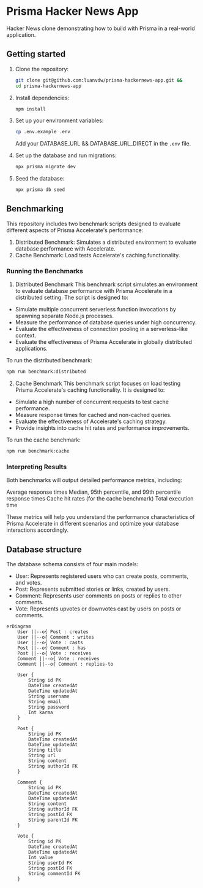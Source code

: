 # Prisma Hacker News App
Hacker News clone demonstrating how to build with Prisma in a real-world application.

## Getting started
1. Clone the repository:
    ```bash
    git clone git@github.com:luanvdw/prisma-hackernews-app.git &&
    cd prisma-hackernews-app
    ```
2. Install dependencies:
    ```bash
    npm install
    ```
3. Set up your environment variables:
    ```bash
    cp .env.example .env
    ```
    Add your DATABASE_URL && DATABASE_URL_DIRECT in the  `.env` file.

4. Set up the database and run migrations:
    ```bash
    npx prisma migrate dev
    ```
5. Seed the database:
    ```bash
    npx prisma db seed
    ```


## Benchmarking
This repository includes two benchmark scripts designed to evaluate different aspects of Prisma Accelerate's performance:

1. Distributed Benchmark: Simulates a distributed environment to evaluate database performance with Accelerate.
2. Cache Benchmark: Load tests Accelerate's caching functionality.

### Running the Benchmarks

1. Distributed Benchmark
This benchmark script simulates an environment to evaluate database performance with Prisma Accelerate in a distributed setting. The script is designed to:

- Simulate multiple concurrent serverless function invocations by spawning separate Node.js processes.
- Measure the performance of database queries under high concurrency.
- Evaluate the effectiveness of connection pooling in a serverless-like context.
- Evaluate the effectiveness of Prisma Accelerate in globally distributed applications.

To run the distributed benchmark:

```bash
npm run benchmark:distributed
```

2. Cache Benchmark
This benchmark script focuses on load testing Prisma Accelerate's caching functionality. It is designed to:

- Simulate a high number of concurrent requests to test cache performance.
- Measure response times for cached and non-cached queries.
- Evaluate the effectiveness of Accelerate's caching strategy.
- Provide insights into cache hit rates and performance improvements.

To run the cache benchmark:
```bash
npm run benchmark:cache
```

### Interpreting Results
Both benchmarks will output detailed performance metrics, including:

Average response times
Median, 95th percentile, and 99th percentile response times
Cache hit rates (for the cache benchmark)
Total execution time

These metrics will help you understand the performance characteristics of Prisma Accelerate in different scenarios and optimize your database interactions accordingly.

## Database structure
The database schema consists of four main models:

- User: Represents registered users who can create posts, comments, and votes.
- Post: Represents submitted stories or links, created by users.
- Comment: Represents user comments on posts or replies to other comments.
- Vote: Represents upvotes or downvotes cast by users on posts or comments.

```mermaid
erDiagram
    User ||--o{ Post : creates
    User ||--o{ Comment : writes
    User ||--o{ Vote : casts
    Post ||--o{ Comment : has
    Post ||--o{ Vote : receives
    Comment ||--o{ Vote : receives
    Comment ||--o{ Comment : replies-to

    User {
        String id PK
        DateTime createdAt
        DateTime updatedAt
        String username
        String email
        String password
        Int karma
    }

    Post {
        String id PK
        DateTime createdAt
        DateTime updatedAt
        String title
        String url
        String content
        String authorId FK
    }

    Comment {
        String id PK
        DateTime createdAt
        DateTime updatedAt
        String content
        String authorId FK
        String postId FK
        String parentId FK
    }

    Vote {
        String id PK
        DateTime createdAt
        DateTime updatedAt
        Int value
        String userId FK
        String postId FK
        String commentId FK
    }
```